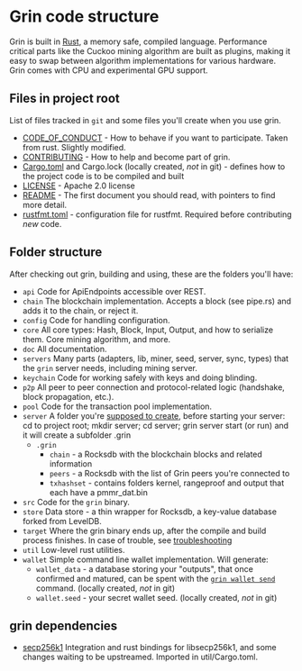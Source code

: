 # Grin code structure

Grin is built in [Rust](https://www.rust-lang.org/), a memory safe, compiled language. Performance critical parts like the Cuckoo mining algorithm are built as plugins, making it easy to swap between algorithm implementations for various hardware. Grin comes with CPU and experimental GPU support.

## Files in project root

List of files tracked in `git` and some files you'll create when you use grin.

- [CODE_OF_CONDUCT](../CODE_OF_CONDUCT.md) - How to behave if you want to participate. Taken from rust. Slightly modified.
- [CONTRIBUTING](../CONTRIBUTING.md) - How to help and become part of grin.
- [Cargo.toml](../Cargo.toml) and Cargo.lock (locally created, _not_ in git) - defines how to the project code is to be compiled and built
- [LICENSE](../LICENSE) - Apache 2.0 license
- [README](../README.md) - The first document you should read, with pointers to find more detail.
- [rustfmt.toml](../rustfmt.toml) - configuration file for rustfmt. Required before contributing _new_ code.

## Folder structure

After checking out grin, building and using, these are the folders you'll have:

- `api`
 Code for ApiEndpoints accessible over REST.
- `chain`
 The blockchain implementation. Accepts a block (see pipe.rs) and adds it to the chain, or reject it.
- `config`
 Code for handling configuration.
- `core`
 All core types: Hash, Block, Input, Output, and how to serialize them. Core mining algorithm, and more.
- `doc`
 All documentation.
- `servers`
 Many parts (adapters, lib, miner, seed, server, sync, types) that the `grin` server needs, including mining server.
- `keychain`
 Code for working safely with keys and doing blinding.
- `p2p`
 All peer to peer connection and protocol-related logic (handshake, block propagation, etc.).
- `pool`
 Code for the transaction pool implementation.
- `server`
 A folder you're [supposed to create](build.md#running-a-node), before starting your server: cd to project root; mkdir server; cd server; grin server start (or run) and it will create a subfolder .grin
  - `.grin`
    - `chain` - a Rocksdb with the blockchain blocks and related information
    - `peers` - a Rocksdb with the list of Grin peers you're connected to
    - `txhashset` - contains folders kernel, rangeproof and output that each have a pmmr_dat.bin
- `src`
  Code for the `grin` binary.
- `store`
  Data store - a thin wrapper for Rocksdb, a key-value database forked from LevelDB.
- `target`
  Where the grin binary ends up, after the compile and build process finishes.
  In case of trouble, see [troubleshooting](https://github.com/mimblewimble/docs/wiki/Troubleshooting)
- `util`
  Low-level rust utilities.
- `wallet`
  Simple command line wallet implementation. Will generate:
  - `wallet_data` - a database storing your "outputs", that once confirmed and matured, can be spent with the [`grin wallet send`](wallet.md) command. (locally created, _not_ in git)
  - `wallet.seed` - your secret wallet seed. (locally created, _not_ in git)

## grin dependencies

- [secp256k1](https://github.com/mimblewimble/rust-secp256k1-zkp)
  Integration and rust bindings for libsecp256k1, and some changes waiting to be upstreamed. Imported in util/Cargo.toml.
